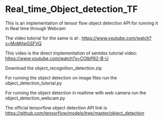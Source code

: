 # Real_time_Object_detection_TF
This is an implementation of tensor flow object detection API for running it in Real time through Webcam

The video tutorial for the same is at : https://www.youtube.com/watch?v=MoMjIwGSFVQ

This video is the direct implementation of sentdex tutorial video: https://www.youtube.com/watch?v=COlbP62-B-U

Download the object_recognition_detection.zip

For running the object detection on image files run the object_detection_tutorial.py

For running the object detection in realtime with web camera run the object_detection_webcam.py

The official tensorflow object detection API link is https://github.com/tensorflow/models/tree/master/object_detection
